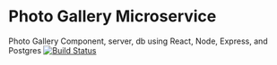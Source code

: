 # Photo Gallery Microservice
Photo Gallery Component, server, db using React, Node, Express, and Postgres
[![Build Status](https://travis-ci.org/slatherin/module-server.svg?branch=PhotoGallery)](https://travis-ci.org/slatherin/module-server)